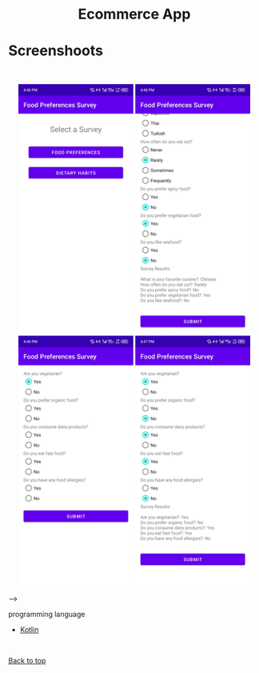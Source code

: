 <div align="center" id="top"> 
  
  &#xa0;

</div>

<h1 align="center">Ecommerce App</h1>

</p>

<h1> Screenshoots </h1>

<br>

<p align="center">
  <img src="screen-shoots/f1.jpg" height="500" title="hover text">
<img src="screen-shoots/f2.jpg" height="500" title="hover text">

  <img src="screen-shoots/f3.jpg" height="500" title="hover text">

  <img src="screen-shoots/f4.jpg" height="500" title="hover text">

</p>

<!-- ![Screenshot](screen-shoots/e1.jpg)
![Screenshot](screen-shoots/e2.jpg)
![Screenshot](screen-shoots/e3.jpg)
![Screenshot](screen-shoots/e4.jpg)
![Screenshot](screen-shoots/e5.jpg) --> -->

programming language

- [Kotlin](https://kotlin.com/)

&#xa0;

<a href="#top">Back to top</a>
